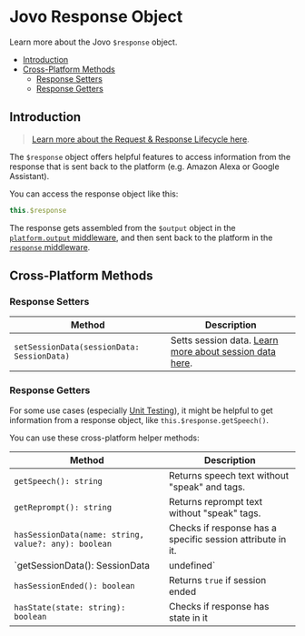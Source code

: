 # Jovo Response Object

Learn more about the Jovo `$response` object.

* [Introduction](#introduction)
* [Cross-Platform Methods](#cross-platform-methods)
   * [Response Setters](#response-setters)
   * [Response Getters](#response-getters)

## Introduction

> [Learn more about the Request & Response Lifecycle here](./README.md '../').

The `$response` object offers helpful features to access information from the response that is sent back to the platform (e.g. Amazon Alexa or Google Assistant).

You can access the response object like this:

```javascript
this.$response
```

The response gets assembled from the `$output` object in the [`platform.output` middleware](../../advanced-concepts/architecture.md '../architecture'), and then sent back to the platform in the [`response` middleware](../../advanced-concepts/architecture.md '../architecture').

## Cross-Platform Methods

### Response Setters

| Method        | Description        | 
| ------------- |-------------| 
| `setSessionData(sessionData: SessionData)` | Setts session data. [Learn more about session data here](../../basic-concepts/data#session-data '../data#session-data'). | 


### Response Getters

For some use cases (especially [Unit Testing](../../testing/unit-testing.md '../unit-testing')), it might be helpful to get information from a response object, like `this.$response.getSpeech()`.

You can use these cross-platform helper methods:

| Method        | Description        | 
| ------------- |-------------| 
| `getSpeech(): string` | Returns speech text without "speak" and tags. | 
| `getReprompt(): string` | Returns reprompt text without "speak" tags. | 
| `hasSessionData(name: string, value?: any): boolean` | Checks if response has a specific session attribute in it.
| `getSessionData(): SessionData | undefined` | Returns session data. [Learn more about session data here](../../basic-concepts/data#session-data '../data#session-data'). | 
| `hasSessionEnded(): boolean` | Returns `true` if session ended | 
| `hasState(state: string): boolean` | Checks if response has state in it | 




<!--[metadata]: {"description": "Learn more about the Jovo $response object.",
		        "route": "requests-responses/response"}-->
